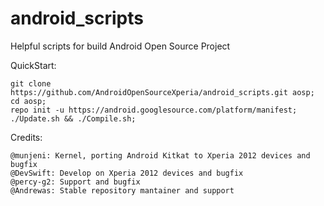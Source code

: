 android_scripts
===============

Helpful scripts for build Android Open Source Project

QuickStart:

    git clone https://github.com/AndroidOpenSourceXperia/android_scripts.git aosp;
    cd aosp;
    repo init -u https://android.googlesource.com/platform/manifest;
    ./Update.sh && ./Compile.sh;

    
Credits:
    
    @munjeni: Kernel, porting Android Kitkat to Xperia 2012 devices and bugfix
    @DevSwift: Develop on Xperia 2012 devices and bugfix
    @percy-g2: Support and bugfix
    @Andrewas: Stable repository mantainer and support